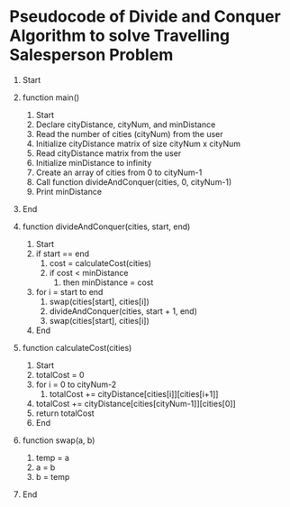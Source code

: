 # Pseudocode of Divide and Conquer Algorithm to solve Travelling Salesperson Problem

1. Start
2. function main()
   1. Start
   2. Declare cityDistance, cityNum, and minDistance
   3. Read the number of cities (cityNum) from the user
   4. Initialize cityDistance matrix of size cityNum x cityNum
   5. Read cityDistance matrix from the user
   6. Initialize minDistance to infinity
   7. Create an array of cities from 0 to cityNum-1
   8. Call function divideAndConquer(cities, 0, cityNum-1)
   9. Print minDistance
  10. End

3. function divideAndConquer(cities, start, end)
   1. Start
   2. if start == end 
         1. cost = calculateCost(cities)
         2. if cost < minDistance 
            1. then minDistance = cost
   3. for i = start to end 
         1. swap(cities[start], cities[i])
         2. divideAndConquer(cities, start + 1, end)
         3. swap(cities[start], cities[i])
   4. End

4. function calculateCost(cities)
   1. Start
   2. totalCost = 0
   3. for i = 0 to cityNum-2 
         1. totalCost += cityDistance[cities[i]][cities[i+1]]
   4. totalCost += cityDistance[cities[cityNum-1]][cities[0]]  
   5. return totalCost
   6. End

5. function swap(a, b)
   1. temp = a
   2. a = b
   3. b = temp

6. End
